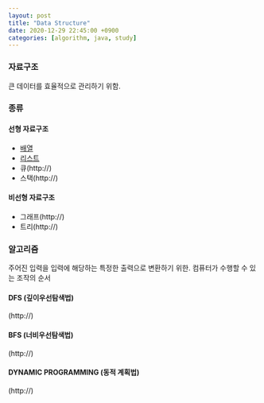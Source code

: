```yaml
---
layout: post
title: "Data Structure"
date: 2020-12-29 22:45:00 +0900
categories: [algorithm, java, study]
---
```


### 자료구조

큰 데이터를 효율적으로 관리하기 위함.<br>

### 종류

#### 선형 자료구조

- [배열](https://jaeeunzzang.github.io/algorithm/java/study/2020/12/29/array.html)
- [리스트](https://jaeeunzzang.github.io/algorithm/java/study/2020/12/30/list.html)
- 큐(http://)
- 스택(http://)

#### 비선형 자료구조

- 그래프(http://)
- 트리(http://)

### 알고리즘

주어진 입력을 입력에 해당하는 특정한 출력으로 변환하기 위한.
컴퓨터가 수행할 수 있는 조작의 순서

#### DFS (깊이우선탐색법)

(http://)

#### BFS (너비우선탐색법)

(http://)

#### DYNAMIC PROGRAMMING (동적 계획법)

(http://)
